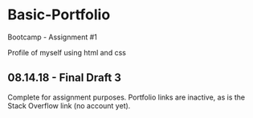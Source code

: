 # Basic-Portfolio
Bootcamp - Assignment #1

Profile of myself using html and css

## 08.14.18 - Final Draft 3

Complete for assignment purposes.  Portfolio links are inactive, as is the Stack Overflow link (no account yet).



